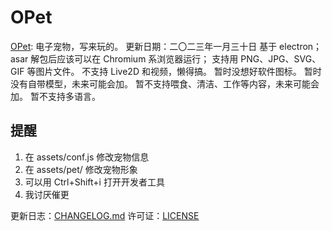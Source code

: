 # OPet
[OPet](https://gitee.com/Jeun1358/opet): 电子宠物，写来玩的。
更新日期：二〇二三年一月三十日
基于 electron；asar 解包后应该可以在 Chromium 系浏览器运行；
支持用 PNG、JPG、SVG、GIF 等图片文件。
不支持 Live2D 和视频，懒得搞。
暂时没想好软件图标。
暂时没有自带模型，未来可能会加。
暂不支持喂食、清洁、工作等内容，未来可能会加。
暂不支持多语言。

## 提醒
1. 在 assets/conf.js 修改宠物信息
2. 在 assets/pet/ 修改宠物形象
3. 可以用 Ctrl+Shift+i 打开开发者工具
4. 我讨厌催更

更新日志：[CHANGELOG.md](CHANGELOG.md)
许可证：[LICENSE](LICENSE)
